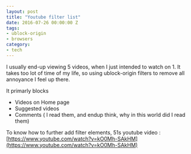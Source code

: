 ```yaml
---
layout: post
title: "Youtube filter list"
date: 2016-07-26 00:00:00 Z
tags:
- ublock-origin
- browsers
category:
- tech
---
```


I usually end-up viewing 5 videos, when I just intended to watch on 1. It takes too lot of time of my life, so using ublock-origin filters to remove all annoyance I feel up there. 

It primarly blocks
* Videos on Home page
* Suggested videos
* Comments ( I read them, and endup think, why in this world did I read them)


To know how to further add filter elements, 51s youtube video : [https://www.youtube.com/watch?v=kO0Mh-SAkHM](https://www.youtube.com/watch?v=kO0Mh-SAkHM)

<script src="https://gist.github.com/murarisumit/e3c4ade078d561a8d354441f7745840b.js"></script>

